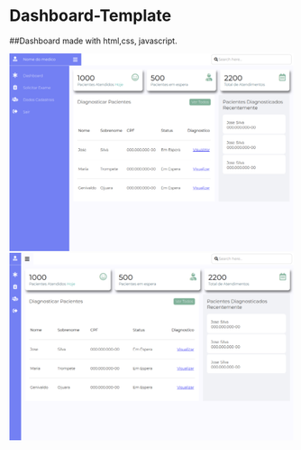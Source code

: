 # Dashboard-Template

##Dashboard made with html,css, javascript.

![Screenshot](./screenshot/Screenshot1.png)
![Screenshot](./screenshot/Screenshot2.png)
